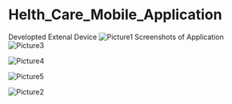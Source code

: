 # Helth_Care_Mobile_Application

Developted Extenal Device 
![Picture1](https://user-images.githubusercontent.com/53532224/202468922-6406cbf4-3469-42aa-9800-ada79076b1ba.png)
Screenshots of Application
![Picture3](https://user-images.githubusercontent.com/53532224/202469057-1ed4740f-2fa6-4974-b466-8e4b0d306de2.jpg)

![Picture4](https://user-images.githubusercontent.com/53532224/202469066-14f099e5-9990-4cab-b203-83e56a180ad1.jpg)

![Picture5](https://user-images.githubusercontent.com/53532224/202469069-3342c9ba-af97-4821-a5c6-074ed697b0cc.jpg)

![Picture2](https://user-images.githubusercontent.com/53532224/202469072-56e0c814-16f0-4f9c-afa1-7795787effaf.jpg)
